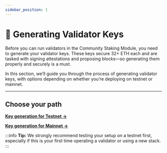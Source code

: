 ```yaml
---
sidebar_position: 1
---
```


# 🔑 Generating Validator Keys

Before you can run validators in the Community Staking Module, you need to generate your validator keys. These keys secure 32+ ETH each and are tasked with signing attestations and proposing blocks—so generating them properly and securely is a must.

In this section, we’ll guide you through the process of generating validator keys, with options depending on whether you’re deploying on testnet or mainnet.

---

## Choose your path

[**Key generation for Testnet →**](./key-generation-for-testnet)

[**Key generation for Mainnet →**](./key-generation-for-mainnet/)

:::info
**Tip:** We strongly recommend testing your setup on a testnet first, especially if this is your first time operating a validator or using a new stack.
:::